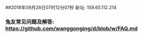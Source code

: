 ##2018年09月28日07时12分07秒 新址: 159.65.112.214
### 兔友常见问题及解答: https://github.com/wanggonging/d/blob/w/FAQ.md
